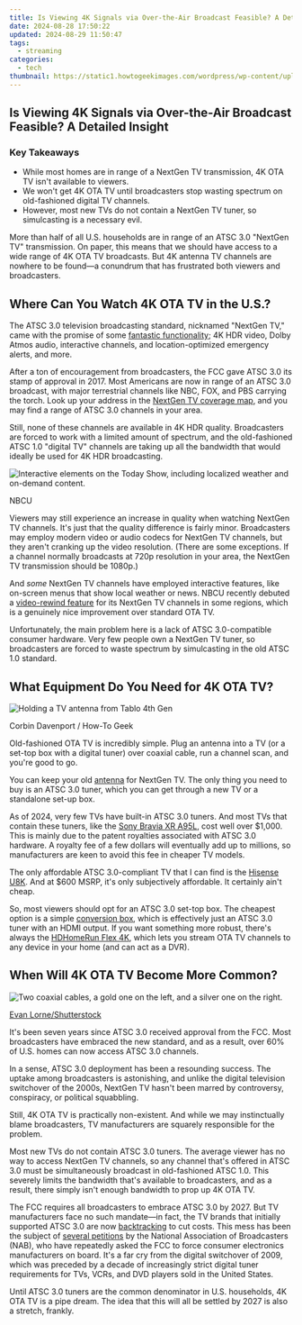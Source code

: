 ```yaml
---
title: Is Viewing 4K Signals via Over-the-Air Broadcast Feasible? A Detailed Insight
date: 2024-08-28 17:50:22
updated: 2024-08-29 11:50:47
tags:
  - streaming
categories:
  - tech
thumbnail: https://static1.howtogeekimages.com/wordpress/wp-content/uploads/2024/07/illustration-of-an-antenna-and-some-tvs-with-4k-on-the-screen.jpg
---
```


## Is Viewing 4K Signals via Over-the-Air Broadcast Feasible? A Detailed Insight

### Key Takeaways

* While most homes are in range of a NextGen TV transmission, 4K OTA TV isn't available to viewers.
* We won't get 4K OTA TV until broadcasters stop wasting spectrum on old-fashioned digital TV channels.
* However, most new TVs do not contain a NextGen TV tuner, so simulcasting is a necessary evil.

 More than half of all U.S. households are in range of an ATSC 3.0 "NextGen TV" transmission. On paper, this means that we should have access to a wide range of 4K OTA TV broadcasts. But 4K antenna TV channels are nowhere to be found—a conundrum that has frustrated both viewers and broadcasters.

##  Where Can You Watch 4K OTA TV in the U.S.?

 The ATSC 3.0 television broadcasting standard, nicknamed "NextGen TV," came with the promise of some [fantastic functionality](https://tech-haven.techidaily.com/ai-writing-unmasked-5-must-have-detectors-for-academic-and-corporate-leaders/); 4K HDR video, Dolby Atmos audio, interactive channels, and location-optimized emergency alerts, and more.

 After a ton of encouragement from broadcasters, the FCC gave ATSC 3.0 its stamp of approval in 2017\. Most Americans are now in range of an ATSC 3.0 broadcast, with major terrestrial channels like NBC, FOX, and PBS carrying the torch. Look up your address in the [NextGen TV coverage map](https://www.watchnextgentv.com/markets/), and you may find a range of ATSC 3.0 channels in your area.

 Still, none of these channels are available in 4K HDR quality. Broadcasters are forced to work with a limited amount of spectrum, and the old-fashioned ATSC 1.0 "digital TV" channels are taking up all the bandwidth that would ideally be used for 4K HDR broadcasting.

![Interactive elements on the Today Show, including localized weather and on-demand content.](https://static1.howtogeekimages.com/wordpress/wp-content/uploads/2024/04/19.jpg) 

NBCU

 Viewers may still experience an increase in quality when watching NextGen TV channels. It's just that the quality difference is fairly minor. Broadcasters may employ modern video or audio codecs for NextGen TV channels, but they aren't cranking up the video resolution. (There are some exceptions. If a channel normally broadcasts at 720p resolution in your area, the NextGen TV transmission should be 1080p.)

 And _some_ NextGen TV channels have employed interactive features, like on-screen menus that show local weather or news. NBCU recently debuted a [video-rewind feature](https://instagram-clips.techidaily.com/updated-unleash-a-flood-of-supporters-attain-a-million-ish-on-ig-each-month-for-2024/) for its NextGen TV channels in some regions, which is a genuinely nice improvement over standard OTA TV.

 Unfortunately, the main problem here is a lack of ATSC 3.0-compatible consumer hardware. Very few people own a NextGen TV tuner, so broadcasters are forced to waste spectrum by simulcasting in the old ATSC 1.0 standard.

##  What Equipment Do You Need for 4K OTA TV?

![Holding a TV antenna from Tablo 4th Gen](https://static1.howtogeekimages.com/wordpress/wp-content/uploads/2023/11/tablo-4th-gen-4.jpg) 

Corbin Davenport / How-To Geek

 Old-fashioned OTA TV is incredibly simple. Plug an antenna into a TV (or a set-top box with a digital tuner) over coaxial cable, run a channel scan, and you're good to go.

 You can keep your old [antenna](https://sound-issues.techidaily.com/how-to-fix-a-non-functioning-steelseries-arctis-pro-microphone-complete-solution/) for NextGen TV. The only thing you need to buy is an ATSC 3.0 tuner, which you can get through a new TV or a standalone set-up box.

 As of 2024, very few TVs have built-in ATSC 3.0 tuners. And most TVs that contain these tuners, like the [Sony Bravia XR A95L](https://www.amazon.com/dp/B0BYPYRH4F?tag=hotoge-20&ascsubtag=UUhtgUeUpU2003946&asc%5Frefurl=https%3A%2F%2Fwww.howtogeek.com%2Fcan-you-watch-4k-over-the-air-broadcasts%2F&asc%5Fcampaign=Evergreen), cost well over $1,000\. This is mainly due to the patent royalties associated with ATSC 3.0 hardware. A royalty fee of a few dollars will eventually add up to millions, so manufacturers are keen to avoid this fee in cheaper TV models.

 The only affordable ATSC 3.0-compliant TV that I can find is the [Hisense U8K](https://www.amazon.com/dp/B0C73H8PVT?tag=hotoge-20&ascsubtag=UUhtgUeUpU2003946&asc%5Frefurl=https%3A%2F%2Fwww.howtogeek.com%2Fcan-you-watch-4k-over-the-air-broadcasts%2F&asc%5Fcampaign=Evergreen). And at $600 MSRP, it's only subjectively affordable. It certainly ain't cheap.

 So, most viewers should opt for an ATSC 3.0 set-top box. The cheapest option is a simple [conversion box](https://www.amazon.com/ADTH-resolution-Certified-Security-Verified/dp/B0CYSMKMXH/?tag=hotoge-20&ascsubtag=UUhtgUeUpU2003946&asc%5Frefurl=https%3A%2F%2Fwww.howtogeek.com%2Fcan-you-watch-4k-over-the-air-broadcasts%2F&asc%5Fcampaign=Evergreen), which is effectively just an ATSC 3.0 tuner with an HDMI output. If you want something more robust, there's always the [HDHomeRun Flex 4K](https://www.amazon.com/SiliconDust-HDHomeRun-Flex-ATSC-NextGen/dp/B092GCN9NL/?tag=hotoge-20&ascsubtag=UUhtgUeUpU2003946&asc%5Frefurl=https%3A%2F%2Fwww.howtogeek.com%2Fcan-you-watch-4k-over-the-air-broadcasts%2F&asc%5Fcampaign=Evergreen), which lets you stream OTA TV channels to any device in your home (and can act as a DVR).

##  When Will 4K OTA TV Become More Common?

![Two coaxial cables, a gold one on the left, and a silver one on the right.](https://static1.howtogeekimages.com/wordpress/wp-content/uploads/2024/04/two-coaxial-cables-a-gold-one-on-the-left-and-a-silver-one-on-the-right.jpg) 

[Evan Lorne/Shutterstock](https://www.shutterstock.com/g/airborne77)

 It's been seven years since ATSC 3.0 received approval from the FCC. Most broadcasters have embraced the new standard, and as a result, over 60% of U.S. homes can now access ATSC 3.0 channels.

 In a sense, ATSC 3.0 deployment has been a resounding success. The uptake among broadcasters is astonishing, and unlike the digital television switchover of the 2000s, NextGen TV hasn't been marred by controversy, conspiracy, or political squabbling.

 Still, 4K OTA TV is practically non-existent. And while we may instinctually blame broadcasters, TV manufacturers are squarely responsible for the problem.

 Most new TVs do not contain ATSC 3.0 tuners. The average viewer has no way to access NextGen TV channels, so any channel that's offered in ATSC 3.0 must be simultaneously broadcast in old-fashioned ATSC 1.0\. This severely limits the bandwidth that's available to broadcasters, and as a result, there simply isn't enough bandwidth to prop up 4K OTA TV.

 The FCC requires all broadcasters to embrace ATSC 3.0 by 2027\. But TV manufacturers face no such mandate—in fact, the TV brands that initially supported ATSC 3.0 are now [backtracking](https://www.techradar.com/televisions/lg-drops-atsc-30-4k-tuners-from-its-2024-oled-tvs-and-samsung-or-sony-could-be-next) to cut costs. This mess has been the subject of [several petitions](https://www.fcc.gov/ecfs/document/10125914729527/1) by the National Association of Broadcasters (NAB), who have repeatedly asked the FCC to force consumer electronics manufacturers on board. It's a far cry from the digital switchover of 2009, which was preceded by a decade of increasingly strict digital tuner requirements for TVs, VCRs, and DVD players sold in the United States.

 Until ATSC 3.0 tuners are the common denominator in U.S. households, 4K OTA TV is a pipe dream. The idea that this will all be settled by 2027 is also a stretch, frankly.

<ins class="adsbygoogle"
     style="display:block"
     data-ad-format="autorelaxed"
     data-ad-client="ca-pub-7571918770474297"
     data-ad-slot="1223367746"></ins>



<ins class="adsbygoogle"
     style="display:block"
     data-ad-client="ca-pub-7571918770474297"
     data-ad-slot="8358498916"
     data-ad-format="auto"
     data-full-width-responsive="true"></ins>
